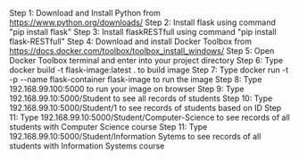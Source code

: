 Step 1: Download and Install Python from https://www.python.org/downloads/
Step 2: Install flask using command "pip install flask"
Step 3: Install flaskRESTfull using command "pip install flask-RESTfull"
Step 4: Download and install Docker Toolbox from https://docs.docker.com/toolbox/toolbox_install_windows/
Step 5: Open Docker Toolbox terminal and enter into your project directory
Step 6: Type docker build -t flask-image:latest . to build image
Step 7: Type docker run -t -p --name flask-container flask-image to run the image 
Step 8: Type 192.168.99.100:5000 to run your image on browser
Step 9: Type 192.168.99.10:5000/Student to see all records of students
Step 10: Type 192.168.99.10:5000/Student/1 to see records of students based on ID
Step 11: Type 192.168.99.10:5000/Student/Computer-Science to see records of all students with Computer Science course
Step 11: Type 192.168.99.10:5000/Student/Information Sytems to see records of all students with Information Systems course

